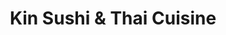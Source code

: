 ---
layout: place
title: "Kin Sushi & Thai Cuisine"
permalink: /illinois/chicago/kin-sushi-thai-cuisine.html
stateAbbr: IL
stateName: Illinois
cityName: Chicago
place_id: ChIJLy48c9HSD4gRLrpihKmHjRs
photos:
  - name: >-
      places/ChIJLy48c9HSD4gRLrpihKmHjRs/photos/AeeoHcIOttTMCSv6aKT8xQczjWf4G1-MzxIAWgbkbaMV-cK0MAIJ677HfCcrskoHAsaqrf4vI45-NKAgcbXkj11-IaRpysiuY27VHib3nRxa7C6AGLnoY1lMQvd5eOAa-XXGP02EEjekGfWWnY0HaWriwcZJ_LeNnudWuWxLX2Rh_nKoAgcQfyV0nsaL0LfV7N6VjM_k7vdJ_rRXkJBtSHC6xJEgo7v2zp7nj36k0fL-LEJmqM7B6MruxrcfC-2W6rEn8MVJWTM4N0mF6-V6ivmu8S6CgdH0oZwJcayWz16lXGRoag
    widthPx: 800
    heightPx: 800
    authorAttributions:
      - displayName: Kin Sushi & Thai Cuisine
        uri: https://maps.google.com/maps/contrib/113242352453178870649
        photoUri: >-
          https://lh3.googleusercontent.com/a/ACg8ocLmS5GisSMeAIU5IoAejfMFCKAi3QJHhGg2f4TnS8gtD5Uh3g=s100-p-k-no-mo
    flagContentUri: >-
      https://www.google.com/local/imagery/report/?cb_client=maps_api_places.places_api&image_key=!1e10!2sAF1QipOvijS_YyHEt_xXBr7WnbwcRFg0ExEZ2TL0kIoJ&hl=en-US
    googleMapsUri: >-
      https://www.google.com/maps/place//data=!3m4!1e2!3m2!1sAF1QipOvijS_YyHEt_xXBr7WnbwcRFg0ExEZ2TL0kIoJ!2e10!4m2!3m1!1s0x880fd2d1733c2e2f:0x1b8d87a98462ba2e
  - name: >-
      places/ChIJLy48c9HSD4gRLrpihKmHjRs/photos/AeeoHcKH1o3kT0JeKkr1bZECi6PbRWjsicag2fiA59BJOqaQwPsH48B9muQgdbBbhbKvd63oAEQWgUUPOaag_yFZufIgxiQUJDXGdrjgSExxNyogCdjmnm79sx0mYkPN7sjQRDD8Ym-i8Qtp1Vrt1swy_a-FMgAesrBLbH_Y-lTLN5MSJsTWx9nxPt5C4xsLYMUDLOExJR0NQYxVuBcHQhUT9p_YCpGFTHvh98M2vwO9Yey2FuBBTmFw4vTgkDpjmZ3sNhoYQeT_YscuMQRXHBFt3DdYlJIFeT5cWRGApI_xnwgIMQ
    widthPx: 800
    heightPx: 800
    authorAttributions:
      - displayName: Kin Sushi & Thai Cuisine
        uri: https://maps.google.com/maps/contrib/113242352453178870649
        photoUri: >-
          https://lh3.googleusercontent.com/a/ACg8ocLmS5GisSMeAIU5IoAejfMFCKAi3QJHhGg2f4TnS8gtD5Uh3g=s100-p-k-no-mo
    flagContentUri: >-
      https://www.google.com/local/imagery/report/?cb_client=maps_api_places.places_api&image_key=!1e10!2sAF1QipMRd5kk2La7Glx8B766wdqB_iRgxxAZ8ehGAUKe&hl=en-US
    googleMapsUri: >-
      https://www.google.com/maps/place//data=!3m4!1e2!3m2!1sAF1QipMRd5kk2La7Glx8B766wdqB_iRgxxAZ8ehGAUKe!2e10!4m2!3m1!1s0x880fd2d1733c2e2f:0x1b8d87a98462ba2e
  - name: >-
      places/ChIJLy48c9HSD4gRLrpihKmHjRs/photos/AeeoHcIb2yeEZfae6UDIfo6F1_4kPpn37CEXidVyydZqsRmJ5FmQPrG_mEvPU0i6xLU6cVhZvyqy3lmKzTOKZqTTpc2JkXMp657YrwfvChS14KCEI8_cDXaa1MFIpKamHk-vs1L-7iwpQh1EAp1lSDBbyTnzUiK9UepH7mAgkbQA6Tg8cl8sJfxgSNdF87N_TV1iDilOzZSIsVTwBmqLCRDL7Iyf7dM9GaAPs2voqQIBeZhywEv2Cv7fe417g2X0t_dzAWeGei2gWeRxo7KLdnHOa-QM4p3Xd3BAZjdnpSpH8YgFhQ
    widthPx: 3891
    heightPx: 2648
    authorAttributions:
      - displayName: Kin Sushi & Thai Cuisine
        uri: https://maps.google.com/maps/contrib/113242352453178870649
        photoUri: >-
          https://lh3.googleusercontent.com/a/ACg8ocLmS5GisSMeAIU5IoAejfMFCKAi3QJHhGg2f4TnS8gtD5Uh3g=s100-p-k-no-mo
    flagContentUri: >-
      https://www.google.com/local/imagery/report/?cb_client=maps_api_places.places_api&image_key=!1e10!2sAF1QipMsap4hhBalgvIirr4q4Y0sz-N8Ruk0bnO07DBS&hl=en-US
    googleMapsUri: >-
      https://www.google.com/maps/place//data=!3m4!1e2!3m2!1sAF1QipMsap4hhBalgvIirr4q4Y0sz-N8Ruk0bnO07DBS!2e10!4m2!3m1!1s0x880fd2d1733c2e2f:0x1b8d87a98462ba2e
  - name: >-
      places/ChIJLy48c9HSD4gRLrpihKmHjRs/photos/AeeoHcK2Y3Q1fzTSxY_BnDKqzJZ5p8lriAPy1p54IJcPJ6wt5sikXrhsvXNpwAwxpPbWGu-yoDBmVzk6WfHBvh-jGhI4AuebzPkIkAzNMxP9W8U_cbHNbGvQnohFyTPMhAyddvJT9oCR1czdbOiLqbfTgySbcDrSaPPzKfPRYvgY_WLnV3iaPDiRYM9WUKIWmlE7MvI6az7YGAkRP8EHKIkRTde5XiQXCPqE8tK7GJJYPgkxr8t_GA7vCeqBtz5jPIWt3DetpW2ZUWoHm05bzjNGbZaWiqN7_4Hn12-n_m8cFxxRaA
    widthPx: 4032
    heightPx: 3024
    authorAttributions:
      - displayName: Kin Sushi & Thai Cuisine
        uri: https://maps.google.com/maps/contrib/113242352453178870649
        photoUri: >-
          https://lh3.googleusercontent.com/a/ACg8ocLmS5GisSMeAIU5IoAejfMFCKAi3QJHhGg2f4TnS8gtD5Uh3g=s100-p-k-no-mo
    flagContentUri: >-
      https://www.google.com/local/imagery/report/?cb_client=maps_api_places.places_api&image_key=!1e10!2sAF1QipNnj5eg49mFgKNRnv6-J3AwQgh31dimpKcarwGg&hl=en-US
    googleMapsUri: >-
      https://www.google.com/maps/place//data=!3m4!1e2!3m2!1sAF1QipNnj5eg49mFgKNRnv6-J3AwQgh31dimpKcarwGg!2e10!4m2!3m1!1s0x880fd2d1733c2e2f:0x1b8d87a98462ba2e
  - name: >-
      places/ChIJLy48c9HSD4gRLrpihKmHjRs/photos/AeeoHcJF0A8Zq-4F9k1ISARv0kJb27GtYwoqu1kPw2ggfXWqsIVSs2nFXhqTLmsZvpUbIy43vvYb_Pe9txvSCzIqKUv-KD1K023j6q8In602N7B_Jacw-mAcGfd7wp2pa1cWiKe1QlBoUMFlpqVhWFGH-aqrQAr9iUolFgRtfj04abJ6EDGi1AjzQU2TvAb88o4B3KvJ-XWJL9Wy5R7Q-YbF6wNbxoYPPjelszEner6zC0ZWiQFoFhR9bqOSFdXP6gZHTU5PgdTQ_JNNQ-q90sNK3anowpz6GuNb_bCaLO4hxWi_rg
    widthPx: 3674
    heightPx: 2076
    authorAttributions:
      - displayName: Kin Sushi & Thai Cuisine
        uri: https://maps.google.com/maps/contrib/113242352453178870649
        photoUri: >-
          https://lh3.googleusercontent.com/a/ACg8ocLmS5GisSMeAIU5IoAejfMFCKAi3QJHhGg2f4TnS8gtD5Uh3g=s100-p-k-no-mo
    flagContentUri: >-
      https://www.google.com/local/imagery/report/?cb_client=maps_api_places.places_api&image_key=!1e10!2sAF1QipMFf73aDy57A9I6oojSy2LxlTCJoyHpp2Q0VHV5&hl=en-US
    googleMapsUri: >-
      https://www.google.com/maps/place//data=!3m4!1e2!3m2!1sAF1QipMFf73aDy57A9I6oojSy2LxlTCJoyHpp2Q0VHV5!2e10!4m2!3m1!1s0x880fd2d1733c2e2f:0x1b8d87a98462ba2e
  - name: >-
      places/ChIJLy48c9HSD4gRLrpihKmHjRs/photos/AeeoHcIL75GrstrKA78qRv4zwu4bP700nD3Aa4Vh4qAiQdBsY29FqK--CrQhNhaA6LtAOimVAnKYQkeM5xgGTx_5SUt4naPUv1fJQOEhbqbwin2wgtUZn2l6wnOxWY4FKzK4rXM63MC7W7mba_s8UICqKOxWouy9yJsWACsMB-cZt-fu19Ge-fD6OVhsQiSmpdnRtUiro14WLaCEvOWkOid6C492o_vexxLo532GzCMisQ0sNv5cvPQKgjMoUYqJ5I78h3wdyCLEUOw54GllbgXuImXYSDojCx9eLemWv4ZerS4dhw
    widthPx: 4032
    heightPx: 3024
    authorAttributions:
      - displayName: Kin Sushi & Thai Cuisine
        uri: https://maps.google.com/maps/contrib/113242352453178870649
        photoUri: >-
          https://lh3.googleusercontent.com/a/ACg8ocLmS5GisSMeAIU5IoAejfMFCKAi3QJHhGg2f4TnS8gtD5Uh3g=s100-p-k-no-mo
    flagContentUri: >-
      https://www.google.com/local/imagery/report/?cb_client=maps_api_places.places_api&image_key=!1e10!2sAF1QipOLmfv23VSu_CBYp0Y1f_DvmJN4FLRaLtcOmuF3&hl=en-US
    googleMapsUri: >-
      https://www.google.com/maps/place//data=!3m4!1e2!3m2!1sAF1QipOLmfv23VSu_CBYp0Y1f_DvmJN4FLRaLtcOmuF3!2e10!4m2!3m1!1s0x880fd2d1733c2e2f:0x1b8d87a98462ba2e
  - name: >-
      places/ChIJLy48c9HSD4gRLrpihKmHjRs/photos/AeeoHcL3gW4ocbqgFdKCpBT9MLjukDu_qf2AM4Myw_GEXwJn4ycoJgwhmD5Gy0vBr3ubhLOIcvrdD_rMEw8mUTYOp_poCGiVVVquK3cvbf-OFfHpNdabh7SAa42urNHrYh8b8qVbHSlsmxU7VwoM9tIbMEGlbUfrwm_xyYyXMG79R02jQpoFM-JqBGJ73z3cFUx0k1Qgj9gQcG_Wtrwg4Pe_0YF6oJPyLC9qMcQQqgBFJBqL_cdyaU2wK-gfhpx76Q892Y0kMyko5sty4SMva5OIPYo3CjIR40yOntbzPlHYJU1fpQ
    widthPx: 800
    heightPx: 800
    authorAttributions:
      - displayName: Kin Sushi & Thai Cuisine
        uri: https://maps.google.com/maps/contrib/113242352453178870649
        photoUri: >-
          https://lh3.googleusercontent.com/a/ACg8ocLmS5GisSMeAIU5IoAejfMFCKAi3QJHhGg2f4TnS8gtD5Uh3g=s100-p-k-no-mo
    flagContentUri: >-
      https://www.google.com/local/imagery/report/?cb_client=maps_api_places.places_api&image_key=!1e10!2sAF1QipNcGzT8Bn3mh2R9OZuFjVo8NMYAVIe3vCfkZlgQ&hl=en-US
    googleMapsUri: >-
      https://www.google.com/maps/place//data=!3m4!1e2!3m2!1sAF1QipNcGzT8Bn3mh2R9OZuFjVo8NMYAVIe3vCfkZlgQ!2e10!4m2!3m1!1s0x880fd2d1733c2e2f:0x1b8d87a98462ba2e
  - name: >-
      places/ChIJLy48c9HSD4gRLrpihKmHjRs/photos/AeeoHcJfCsDsvw96zDPjSsUytiwbcKD7UBE8Xlc7gt7ekzok3p-LAcMQisR3esalOfagHprohMUVzIUotchKcLxjk3kSujvCtGNDy1NR1dhDsu2b_xHF1ebwNB7GW_tuhfG2FwNWJy8YZAYpR7j9dOvNpOZysz0y2ouLrfbeoKdXdWqz7abd4_QgR86A4xlmTKfqFLfnYw_EejPtbYS_RKz4z3Khq-kVmONQu7IkLYaGDl0aUw_EP6X-OLzDAP5CbEprpfTWliSTuQfClu-33V3Dect0QDh_x6jZzPd4znY_nNIsJtwczRpcz3PiG6CbDgsWyD_xCCFJ0uJh-QDNQyrJy-pCfJfrmIKrICnypBrU3QGfwjzMWqnL8WZEKARF7sJeLY5gQHJYHmkOEqUA2nsGmNSouBaSuIRYwWEDEw9mG0BDiGjD
    widthPx: 4080
    heightPx: 3072
    authorAttributions:
      - displayName: M D
        uri: https://maps.google.com/maps/contrib/104414129171624846504
        photoUri: >-
          https://lh3.googleusercontent.com/a-/ALV-UjVfRfBTwKldWcKHfr_0YRQ-Vor6uBb0_yFAhtSb0A6Y7YKRdfg=s100-p-k-no-mo
    flagContentUri: >-
      https://www.google.com/local/imagery/report/?cb_client=maps_api_places.places_api&image_key=!1e10!2sCIHM0ogKEICAgICPgezwkQE&hl=en-US
    googleMapsUri: >-
      https://www.google.com/maps/place//data=!3m4!1e2!3m2!1sCIHM0ogKEICAgICPgezwkQE!2e10!4m2!3m1!1s0x880fd2d1733c2e2f:0x1b8d87a98462ba2e
  - name: >-
      places/ChIJLy48c9HSD4gRLrpihKmHjRs/photos/AeeoHcKnqUgxpbAm1Tp8KpK06Vcpg3T7pfv94Sxnq_rGyvI0JyjkRw32igX-CoJJ8BiZEEGq6HVFeGDkP9vP989_J2UO2pcjfJVOxERlFrxWBs-6l-8KuEIBpwDy8SGxmAdtO7WiopOJOqy9KNUoS4nQmA462mRj4DH2dsCm2G1jWIDSYJoQTkS4SD73pUhq0LXpehgcKjOhukSbbD8XPvSUEen4TchHtmAJwJO6yvOKnljxudHs0JGR5dA-66rVMKl4l7Fc_93iig9dpNePe4O-F_7uyRx64MpvJyhDLqx-Azm41g
    widthPx: 4032
    heightPx: 3024
    authorAttributions:
      - displayName: Kin Sushi & Thai Cuisine
        uri: https://maps.google.com/maps/contrib/113242352453178870649
        photoUri: >-
          https://lh3.googleusercontent.com/a/ACg8ocLmS5GisSMeAIU5IoAejfMFCKAi3QJHhGg2f4TnS8gtD5Uh3g=s100-p-k-no-mo
    flagContentUri: >-
      https://www.google.com/local/imagery/report/?cb_client=maps_api_places.places_api&image_key=!1e10!2sAF1QipPINStFrIZbFjsKmCJVDaOHPwyHojOCLfn6q0aE&hl=en-US
    googleMapsUri: >-
      https://www.google.com/maps/place//data=!3m4!1e2!3m2!1sAF1QipPINStFrIZbFjsKmCJVDaOHPwyHojOCLfn6q0aE!2e10!4m2!3m1!1s0x880fd2d1733c2e2f:0x1b8d87a98462ba2e
  - name: >-
      places/ChIJLy48c9HSD4gRLrpihKmHjRs/photos/AeeoHcL8-5G15rfhvuHqHNA34-fZ3sKxS-yheJ-GDUpf72hWK0ihlUBzs-BSpvaMEkucd3YscgwkDTwCl5bF3maQlBn4ORjhw0opWtGlRe9zKHqChFHZCsHMSWqMbJ9d0seDEzXYdxqHlSXFucDcTASD161gDPxpi14lzoNzF5mLF6buoTj1cxTcLkl-JAeTyQpex6r0SdmLM9wmeGtNQosYO3DfErIf0g-NZLmpXh4CryeOhhNIZm84wR1m-ZPEr2DG2ON3MH-bDMLJvi3oL7XXqXvfOiWHka0Fc9HhF4RzZQbGyQ
    widthPx: 4032
    heightPx: 3024
    authorAttributions:
      - displayName: Kin Sushi & Thai Cuisine
        uri: https://maps.google.com/maps/contrib/113242352453178870649
        photoUri: >-
          https://lh3.googleusercontent.com/a/ACg8ocLmS5GisSMeAIU5IoAejfMFCKAi3QJHhGg2f4TnS8gtD5Uh3g=s100-p-k-no-mo
    flagContentUri: >-
      https://www.google.com/local/imagery/report/?cb_client=maps_api_places.places_api&image_key=!1e10!2sAF1QipOwIKI4mx0pplbOE3Ol7N3o9LowncnAVR2oWkAB&hl=en-US
    googleMapsUri: >-
      https://www.google.com/maps/place//data=!3m4!1e2!3m2!1sAF1QipOwIKI4mx0pplbOE3Ol7N3o9LowncnAVR2oWkAB!2e10!4m2!3m1!1s0x880fd2d1733c2e2f:0x1b8d87a98462ba2e
address: 1132 N Milwaukee Ave, Chicago, IL 60642, USA
street: 1132 N Milwaukee Ave
city: Chicago
state: IL
zip: '60642'
country: USA
neighborhood: West Town
latitude: '41.902170'
longitude: '-87.665074'
accessibility_options:
  wheelchairAccessibleEntrance: true
  wheelchairAccessibleRestroom: true
  wheelchairAccessibleSeating: true
business_status: OPERATIONAL
name: Kin Sushi & Thai Cuisine
google_maps_links:
  directionsUri: >-
    https://www.google.com/maps/dir//''/data=!4m7!4m6!1m1!4e2!1m2!1m1!1s0x880fd2d1733c2e2f:0x1b8d87a98462ba2e!3e0
  placeUri: https://maps.google.com/?cid=1985392172880542254
  writeAReviewUri: >-
    https://www.google.com/maps/place//data=!4m3!3m2!1s0x880fd2d1733c2e2f:0x1b8d87a98462ba2e!12e1
  reviewsUri: >-
    https://www.google.com/maps/place//data=!4m4!3m3!1s0x880fd2d1733c2e2f:0x1b8d87a98462ba2e!9m1!1b1
  photosUri: >-
    https://www.google.com/maps/place//data=!4m3!3m2!1s0x880fd2d1733c2e2f:0x1b8d87a98462ba2e!10e5
primary_type: Asian Restaurant
opening_hours:
  regular: null
  current: null
secondary_opening_hours:
  regular:
    weekdayDescriptions: null
    type: null
  current:
    weekdayDescriptions: null
    type: null
phone: (773) 772-2722
price_level: PRICE_LEVEL_MODERATE
price_range: $10 &ndash; $20
rating: '4.4'
rating_count: 296
website: http://www.kinsushiandthai.com/
description: >-
  Mixed Asian eats & BYOB in a clubby, low-lit setting with black walls,
  ductwork & a lounge area.
reviews:
  - name: >-
      places/ChIJLy48c9HSD4gRLrpihKmHjRs/reviews/ChZDSUhNMG9nS0VJQ0FnSUNfeTlMQkpREAE
    relativePublishTimeDescription: 2 months ago
    rating: 5
    text:
      text: >-
        I liked the Corn Korokke as an alternative vegetarian appetizer. It was
        a good texture, flavor was a little plain, but it paired well with some
        of the spicier and more flavorful fare.


        Tom Kha soup was the right balance of sweet and spicy for me. Not a huge
        fan of the cherry tomatoes in the soup but they were very fresh.


        Basil Fried Rice was excellent. Great spice level, the jalapeno was a
        great addition to this dish.


        Decor is unassuming but cozy. I thought the candles and plants were a
        thoughtful addition that added to the vibe.


        Server was very welcoming and pleasant.
      languageCode: en
    originalText:
      text: >-
        I liked the Corn Korokke as an alternative vegetarian appetizer. It was
        a good texture, flavor was a little plain, but it paired well with some
        of the spicier and more flavorful fare.


        Tom Kha soup was the right balance of sweet and spicy for me. Not a huge
        fan of the cherry tomatoes in the soup but they were very fresh.


        Basil Fried Rice was excellent. Great spice level, the jalapeno was a
        great addition to this dish.


        Decor is unassuming but cozy. I thought the candles and plants were a
        thoughtful addition that added to the vibe.


        Server was very welcoming and pleasant.
      languageCode: en
    authorAttribution:
      displayName: Mac Donald
      uri: https://www.google.com/maps/contrib/104584373032406571389/reviews
      photoUri: >-
        https://lh3.googleusercontent.com/a-/ALV-UjU256Sc727cPQkEsSPY3W2e4j7aOYnNHzCn0Szb91DIgg8YlJWv=s128-c0x00000000-cc-rp-mo-ba2
    publishTime: '2025-01-19T01:31:18.835239Z'
    flagContentUri: >-
      https://www.google.com/local/review/rap/report?postId=ChZDSUhNMG9nS0VJQ0FnSUNfeTlMQkpREAE&d=17924085&t=1
    googleMapsUri: >-
      https://www.google.com/maps/reviews/data=!4m6!14m5!1m4!2m3!1sChZDSUhNMG9nS0VJQ0FnSUNfeTlMQkpREAE!2m1!1s0x880fd2d1733c2e2f:0x1b8d87a98462ba2e
  - name: >-
      places/ChIJLy48c9HSD4gRLrpihKmHjRs/reviews/ChdDSUhNMG9nS0VJQ0FnSURMd1B6bTJnRRAB
    relativePublishTimeDescription: 9 months ago
    rating: 4
    text:
      text: >-
        Service is so so nice! We really enjoyed the cashew chicken. The green
        curry has a spicy kick to it, but I personally didn’t enjoy the texture
        of the vegetables. The sushi was also great!
      languageCode: en
    originalText:
      text: >-
        Service is so so nice! We really enjoyed the cashew chicken. The green
        curry has a spicy kick to it, but I personally didn’t enjoy the texture
        of the vegetables. The sushi was also great!
      languageCode: en
    authorAttribution:
      displayName: Louisa Gtg
      uri: https://www.google.com/maps/contrib/109982022998947536455/reviews
      photoUri: >-
        https://lh3.googleusercontent.com/a-/ALV-UjWwqUnrtTByyyIhyxn4QCfdB4tWAJS0jFZ0gw4KAqvGazG5iGuq=s128-c0x00000000-cc-rp-mo-ba4
    publishTime: '2024-06-24T14:01:35.668460Z'
    flagContentUri: >-
      https://www.google.com/local/review/rap/report?postId=ChdDSUhNMG9nS0VJQ0FnSURMd1B6bTJnRRAB&d=17924085&t=1
    googleMapsUri: >-
      https://www.google.com/maps/reviews/data=!4m6!14m5!1m4!2m3!1sChdDSUhNMG9nS0VJQ0FnSURMd1B6bTJnRRAB!2m1!1s0x880fd2d1733c2e2f:0x1b8d87a98462ba2e
  - name: >-
      places/ChIJLy48c9HSD4gRLrpihKmHjRs/reviews/ChdDSUhNMG9nS0VJQ0FnSURId1BmVDBnRRAB
    relativePublishTimeDescription: 7 months ago
    rating: 5
    text:
      text: >-
        A great find for both Sushi and Thai food! I visited this place for the
        first time with friends and absolutely loved it. The ambience is
        beautiful, with plenty of plants creating a calm and relaxing
        atmosphere. The staff was welcoming and attentive. There lots of variety
        options on the menu, all at an affordable price with good portion sizes.
        We tried the cucumber salad and Philadelphia in apprtizers, volcano and
        sunrise sushis in addition to Kee Mao, all of which were delicious!
        Definitely a spot worth revisiting if you're craving a mix of fresh
        sushi and flavorful Thai dishes.
      languageCode: en
    originalText:
      text: >-
        A great find for both Sushi and Thai food! I visited this place for the
        first time with friends and absolutely loved it. The ambience is
        beautiful, with plenty of plants creating a calm and relaxing
        atmosphere. The staff was welcoming and attentive. There lots of variety
        options on the menu, all at an affordable price with good portion sizes.
        We tried the cucumber salad and Philadelphia in apprtizers, volcano and
        sunrise sushis in addition to Kee Mao, all of which were delicious!
        Definitely a spot worth revisiting if you're craving a mix of fresh
        sushi and flavorful Thai dishes.
      languageCode: en
    authorAttribution:
      displayName: Manisha Barse
      uri: https://www.google.com/maps/contrib/101906020086529038311/reviews
      photoUri: >-
        https://lh3.googleusercontent.com/a/ACg8ocIo5KyFc22NpkmVeYNUSmpnRqTqHUZJTZDeeJI1Jpx2W1_txg=s128-c0x00000000-cc-rp-mo-ba6
    publishTime: '2024-09-11T05:18:25.866600Z'
    flagContentUri: >-
      https://www.google.com/local/review/rap/report?postId=ChdDSUhNMG9nS0VJQ0FnSURId1BmVDBnRRAB&d=17924085&t=1
    googleMapsUri: >-
      https://www.google.com/maps/reviews/data=!4m6!14m5!1m4!2m3!1sChdDSUhNMG9nS0VJQ0FnSURId1BmVDBnRRAB!2m1!1s0x880fd2d1733c2e2f:0x1b8d87a98462ba2e
  - name: >-
      places/ChIJLy48c9HSD4gRLrpihKmHjRs/reviews/ChZDSUhNMG9nS0VJQ0FnSUNQZ2V6d1lREAE
    relativePublishTimeDescription: 4 months ago
    rating: 5
    text:
      text: >-
        Absolutely wonderful meal. The sushi was everything and more that I was
        craving. Crab Rangoon was also 10/10.


        Service was extremely fast. Will definitely be coming back.
      languageCode: en
    originalText:
      text: >-
        Absolutely wonderful meal. The sushi was everything and more that I was
        craving. Crab Rangoon was also 10/10.


        Service was extremely fast. Will definitely be coming back.
      languageCode: en
    authorAttribution:
      displayName: M D
      uri: https://www.google.com/maps/contrib/104414129171624846504/reviews
      photoUri: >-
        https://lh3.googleusercontent.com/a-/ALV-UjVfRfBTwKldWcKHfr_0YRQ-Vor6uBb0_yFAhtSb0A6Y7YKRdfg=s128-c0x00000000-cc-rp-mo
    publishTime: '2024-11-25T01:03:27.507235Z'
    flagContentUri: >-
      https://www.google.com/local/review/rap/report?postId=ChZDSUhNMG9nS0VJQ0FnSUNQZ2V6d1lREAE&d=17924085&t=1
    googleMapsUri: >-
      https://www.google.com/maps/reviews/data=!4m6!14m5!1m4!2m3!1sChZDSUhNMG9nS0VJQ0FnSUNQZ2V6d1lREAE!2m1!1s0x880fd2d1733c2e2f:0x1b8d87a98462ba2e
  - name: >-
      places/ChIJLy48c9HSD4gRLrpihKmHjRs/reviews/ChZDSUhNMG9nS0VJQ0FnSURkMXFpdEtREAE
    relativePublishTimeDescription: 3 months ago
    rating: 5
    text:
      text: >-
        I have been here multiple times, as well as ordered through delivery
        apps. I am not sure why I have not reviewed this place sooner because I
        LOVE IT. I'm obsessed with their Veggies Crunch sushi, Thai Tea, and
        enjoy their Corn Korokke, Veggie Rolls, Tempura Apps, and Miso Soup as
        appetizers. I've brought others who have had Garlic Chicken, Chicken
        Katsu, Ramen and other sushi options and they all loved it. Totally
        recommend this place. There is a woman who serves us who is always very
        kind and attentive and I hope I learn her name eventually because she
        makes the experience better as well!
      languageCode: en
    originalText:
      text: >-
        I have been here multiple times, as well as ordered through delivery
        apps. I am not sure why I have not reviewed this place sooner because I
        LOVE IT. I'm obsessed with their Veggies Crunch sushi, Thai Tea, and
        enjoy their Corn Korokke, Veggie Rolls, Tempura Apps, and Miso Soup as
        appetizers. I've brought others who have had Garlic Chicken, Chicken
        Katsu, Ramen and other sushi options and they all loved it. Totally
        recommend this place. There is a woman who serves us who is always very
        kind and attentive and I hope I learn her name eventually because she
        makes the experience better as well!
      languageCode: en
    authorAttribution:
      displayName: Nayeli Barajas
      uri: https://www.google.com/maps/contrib/109247847625330593044/reviews
      photoUri: >-
        https://lh3.googleusercontent.com/a-/ALV-UjXCNZMEOwgPVPXMFV-efdieQfi9-TOrK5hmQ8naOP3vqIwKSf5A=s128-c0x00000000-cc-rp-mo-ba5
    publishTime: '2025-01-03T21:43:43.988985Z'
    flagContentUri: >-
      https://www.google.com/local/review/rap/report?postId=ChZDSUhNMG9nS0VJQ0FnSURkMXFpdEtREAE&d=17924085&t=1
    googleMapsUri: >-
      https://www.google.com/maps/reviews/data=!4m6!14m5!1m4!2m3!1sChZDSUhNMG9nS0VJQ0FnSURkMXFpdEtREAE!2m1!1s0x880fd2d1733c2e2f:0x1b8d87a98462ba2e
parking_options:
  freeStreetParking: true
  paidStreetParking: true
  valetParking: false
payment_options:
  acceptsCreditCards: true
  acceptsDebitCards: true
  acceptsCashOnly: false
  acceptsNfc: true
allow_dogs: null
curbside_pickup: null
delivery: true
dine_in: true
good_for_children: true
good_for_groups: true
good_for_sports: false
live_music: false
menu_for_children: true
outdoor_seating: false
reservable: true
restroom: true
serves_beer: null
serves_breakfast: false
serves_brunch: false
serves_cocktails: null
serves_coffee: false
serves_dinner: true
serves_dessert: true
serves_lunch: true
serves_vegetarian_food: true
serves_wine: true
takeout: true

---